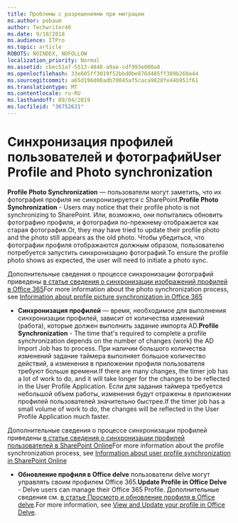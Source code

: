 ```yaml
---
title: Проблемы с разрешениями при миграции
ms.author: pebaum
author: Techwriter40
ms.date: 9/18/2018
ms.audience: ITPro
ms.topic: article
ROBOTS: NOINDEX, NOFOLLOW
localization_priority: Normal
ms.assetid: cbec51a7-5513-4848-a9ae-cdf993e000a8
ms.openlocfilehash: 33e605ff3019f52bbd0be876d485ff389b260a44
ms.sourcegitcommit: a65d196d00adb70045af5caca9828fe44b951f61
ms.translationtype: MT
ms.contentlocale: ru-RU
ms.lasthandoff: 09/04/2019
ms.locfileid: "36752631"
---
```

# <a name="user-profile-and-photo-synchronization"></a><span data-ttu-id="b46fd-102">Синхронизация профилей пользователей и фотографий</span><span class="sxs-lookup"><span data-stu-id="b46fd-102">User Profile and Photo synchronization</span></span>

 <span data-ttu-id="b46fd-103">**Profile Photo Synchronization** — пользователи могут заметить, что их фотография профиля не синхронизируется с SharePoint.</span><span class="sxs-lookup"><span data-stu-id="b46fd-103">**Profile Photo Synchronization** - Users may notice that their profile photo is not synchronizing to SharePoint.</span></span> <span data-ttu-id="b46fd-104">Или, возможно, они попытались обновить фотографию профиля, и фотография по-прежнему отображается как старая фотография.</span><span class="sxs-lookup"><span data-stu-id="b46fd-104">Or, they may have tried to update their profile photo and the photo still appears as the old photo.</span></span> <span data-ttu-id="b46fd-105">Чтобы убедиться, что фотографии профиля отображаются должным образом, пользователю потребуется запустить синхронизацию фотографий.</span><span class="sxs-lookup"><span data-stu-id="b46fd-105">To ensure the profile photo shows as expected, the user will need to initiate a photo sync.</span></span> 
  
<span data-ttu-id="b46fd-106">Дополнительные сведения о процессе синхронизации фотографий приведены [в статье сведения о синхронизации изображений профилей в Office 365](https://go.microsoft.com/fwlink/?linkid=2022634)</span><span class="sxs-lookup"><span data-stu-id="b46fd-106">For more information about the photo synchronization process, see [Information about profile picture synchronization in Office 365](https://go.microsoft.com/fwlink/?linkid=2022634)</span></span>
  
- <span data-ttu-id="b46fd-107">**Синхронизация профилей** — время, необходимое для выполнения синхронизации профилей, зависит от количества изменений (работа), которые должен выполнить задание импорта AD.</span><span class="sxs-lookup"><span data-stu-id="b46fd-107">**Profile Synchronization** - The time that's required to complete a profile synchronization depends on the number of changes (work) the AD Import Job has to process.</span></span> <span data-ttu-id="b46fd-108">При наличии большого количества изменений задание таймера выполняет большое количество действий, а изменения в приложении профиля пользователя требуют больше времени.</span><span class="sxs-lookup"><span data-stu-id="b46fd-108">If there are many changes, the timer job has a lot of work to do, and it will take longer for the changes to be reflected in the User Profile Application.</span></span> <span data-ttu-id="b46fd-109">Если для задания таймера требуется небольшой объем работы, изменения будут отражены в приложении профилей пользователей значительно быстрее.</span><span class="sxs-lookup"><span data-stu-id="b46fd-109">If the timer job has a small volume of work to do, the changes will be reflected in the User Profile Application much faster.</span></span> 
  
<span data-ttu-id="b46fd-110">Дополнительные сведения о процессе синхронизации профилей приведены [в статье сведения о синхронизации профилей пользователей в SharePoint Online](https://go.microsoft.com/fwlink/?linkid=2022639)</span><span class="sxs-lookup"><span data-stu-id="b46fd-110">For more information about the profile synchronization process, see [Information about user profile synchronization in SharePoint Online](https://go.microsoft.com/fwlink/?linkid=2022639)</span></span>
    
- <span data-ttu-id="b46fd-111">**Обновление профиля в Office delve** пользователи delve могут управлять своим профилем Office 365.</span><span class="sxs-lookup"><span data-stu-id="b46fd-111">**Update Profile in Office Delve** - Delve users can manage their Office 365 Profile.</span></span> <span data-ttu-id="b46fd-112">Дополнительные сведения см. [в статье Просмотр и обновление профиля в Office delve](https://support.office.com/article/View-and-update-your-profile-in-Office-Delve-4e84343b-eedf-45a1-aeb9-8627ccca14ba).</span><span class="sxs-lookup"><span data-stu-id="b46fd-112">For more information, see [View and Update your profile in Office Delve](https://support.office.com/article/View-and-update-your-profile-in-Office-Delve-4e84343b-eedf-45a1-aeb9-8627ccca14ba).</span></span>
    

